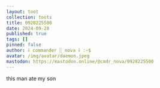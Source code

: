 ```yaml
---
layout: toot
collection: toots
title: 0928225500
date: 2024-09-28
published: true
tags: []
pinned: false
author: ⸸ commander ░ nova ⸸ :~$
avatar: /img/avatar/daemon.jpeg
mastodon: https://mastodon.online/@cmdr_nova/0928225500
---
```


this man ate my son
